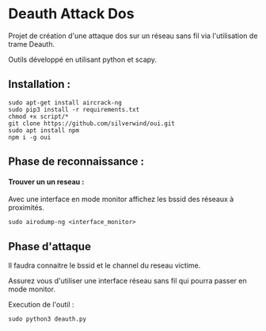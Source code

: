 # Deauth Attack Dos
Projet de création d'une attaque dos sur un réseau sans fil via l'utilisation de trame Deauth.

Outils développé en utilisant python et scapy.

## Installation :

```
sudo apt-get install aircrack-ng
sudo pip3 install -r requirements.txt
chmod +x script/*
git clone https://github.com/silverwind/oui.git
sudo apt install npm
npm i -g oui
```

## Phase de reconnaissance :  

#### Trouver un un reseau :

Avec une interface en mode monitor affichez les bssid des réseaux à proximités.
```
sudo airodump-ng <interface_monitor>
```

## Phase d'attaque
Il faudra connaitre le bssid et le channel du reseau victime.

Assurez vous d'utiliser une interface réseau sans fil qui pourra passer en mode monitor.

Execution de l'outil :
```
sudo python3 deauth.py
```

